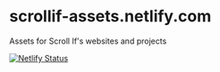 # scrollif-assets.netlify.com
Assets for Scroll If's websites and projects

[![Netlify Status](https://api.netlify.com/api/v1/badges/04978fe7-f43c-42a0-9bfd-487e31e3e35c/deploy-status)](https://app.netlify.com/sites/scrollif-assets/deploys)
